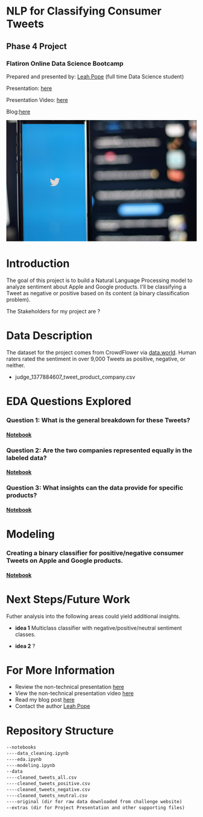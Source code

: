 
# NLP for Classifying Consumer Tweets

## Phase 4 Project
### Flatiron Online Data Science Bootcamp

Prepared and presented by: [Leah Pope](https://www.linkedin.com/in/leahspope/) (full time Data Science student)

Presentation: [here](./extras/PhaseFourProject_LeahPope.pdf)

Presentation Video: [here](addlink)

Blog:[here](https://lspope.github.io/)

![tweeting](images/joshua-hoehne-Lh_sFxD8AkI-unsplash.jpg)


# Introduction

The goal of this project is to build a Natural Language Processing model to analyze sentiment about Apple and Google products.  I'll be classifying a Tweet as negative or positive based on its content (a binary classification problem).


The Stakeholders for my project are ?


# Data Description
The dataset for the project comes from CrowdFlower via [data.world](https://data.world/crowdflower/brands-and-product-emotions). Human raters rated the sentiment in over 9,000 Tweets as positive, negative, or neither.
* judge_1377884607_tweet_product_company.csv

# EDA Questions Explored
### Question 1: What is the general breakdown for these Tweets?
#### [Notebook](./notebooks/eda.ipynb)

### Question 2: Are the two companies represented equally in the labeled data?
#### [Notebook](./notebooks/eda.ipynb)

### Question 3: What insights can the data provide for specific products?
#### [Notebook](./notebooks/eda.ipynb)


# Modeling
### Creating a binary classifier for positive/negative consumer Tweets on Apple and Google products.
#### [Notebook](./notebooks/classifer_modeling.ipynb)



# Next Steps/Future Work

Futher analysis into the following areas could yield additional insights.

* __idea 1__  Multiclass classifier with negative/positive/neutral sentiment classes.

* __idea 2__ ?


# For More Information
* Review the non-technical presentation [here](./extras/PhaseFourProject_LeahPope.pd)
* View the non-technical presentation video [here](link)
* Read my blog post [here](https://lspope.github.io/)
* Contact the author [Leah Pope](https://www.linkedin.com/in/leahspope/)


# Repository Structure
```
--notebooks
----data_cleaning.ipynb
----eda.ipynb
----modeling.ipynb
--data
----cleaned_tweets_all.csv
----cleaned_tweets_positive.csv
----cleaned_tweets_negative.csv
----cleaned_tweets_neutral.csv
----original (dir for raw data downloaded from challenge website)
--extras (dir for Project Presentation and other supporting files)
```

